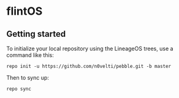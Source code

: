 flintOS
===========

Getting started
---------------

To initialize your local repository using the LineageOS trees, use a command like this:
```
repo init -u https://github.com/n0velti/pebble.git -b master
```
Then to sync up:
```
repo sync
```


